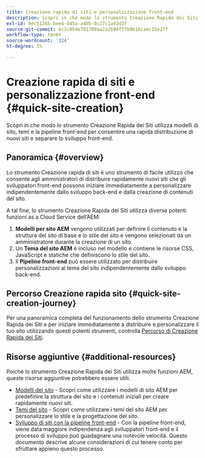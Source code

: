```yaml
---
title: Creazione rapida di siti e personalizzazione front-end
description: Scopri in che modo lo strumento Creazione Rapida dei Siti utilizza modelli di sito, temi e la pipeline front-end per consentire una rapida distribuzione di nuovi siti e separare lo sviluppo front-end.
exl-id: 9ec5126b-bee4-445a-a4bb-0c27c1a93d3f
source-git-commit: bc3c054e781789aa2a2b94f77b0616caec15e2ff
workflow-type: tm+mt
source-wordcount: '324'
ht-degree: 5%

---
```


# Creazione rapida di siti e personalizzazione front-end {#quick-site-creation}

Scopri in che modo lo strumento Creazione Rapida dei Siti utilizza modelli di sito, temi e la pipeline front-end per consentire una rapida distribuzione di nuovi siti e separare lo sviluppo front-end.

## Panoramica {#overview}

Lo strumento Creazione rapida di siti è uno strumento di facile utilizzo che consente agli amministratori di distribuire rapidamente nuovi siti che gli sviluppatori front-end possono iniziare immediatamente a personalizzare indipendentemente dallo sviluppo back-end e dalla creazione di contenuti del sito.

A tal fine, lo strumento Creazione Rapida dei Siti utilizza diverse potenti funzioni as a Cloud Service dell’AEM:

1. **Modelli per sito AEM** vengono utilizzati per definire il contenuto e la struttura del sito di base e lo stile del sito e vengono selezionati da un amministratore durante la creazione di un sito.
1. Un **Tema del sito AEM** è incluso nel modello e contiene le risorse CSS, JavaScript e statiche che definiscono lo stile del sito.
1. Il **Pipeline front-end** può essere utilizzato per distribuire personalizzazioni al tema del sito indipendentemente dallo sviluppo back-end.

## Percorso Creazione rapida sito {#quick-site-creation-journey}

Per una panoramica completa del funzionamento dello strumento Creazione Rapida dei Siti e per iniziare immediatamente a distribuire e personalizzare il tuo sito utilizzando questi potenti strumenti, controlla [Percorso di Creazione Rapida dei Siti](/help/journey-sites/quick-site/overview.md).

## Risorse aggiuntive {#additional-resources}

Poiché lo strumento Creazione Rapida dei Siti utilizza molte funzioni AEM, queste risorse aggiuntive potrebbero essere utili.

* [Modelli del sito](/help/sites-cloud/administering/site-creation/site-templates.md) - Scopri come utilizzare i modelli di sito AEM per predefinire la struttura del sito e i contenuti iniziali per creare rapidamente nuovi siti.
* [Temi del sito](/help/sites-cloud/administering/site-creation/site-themes.md) - Scopri come utilizzare i temi del sito AEM per personalizzare lo stile e la progettazione del sito.
* [Sviluppo di siti con la pipeline front-end](/help/implementing/developing/introduction/developing-with-front-end-pipelines.md) - Con la pipeline front-end, viene data maggiore indipendenza agli sviluppatori front-end e il processo di sviluppo può guadagnare una notevole velocità. Questo documento descrive alcune considerazioni di cui tenere conto per sfruttare appieno questo processo.
